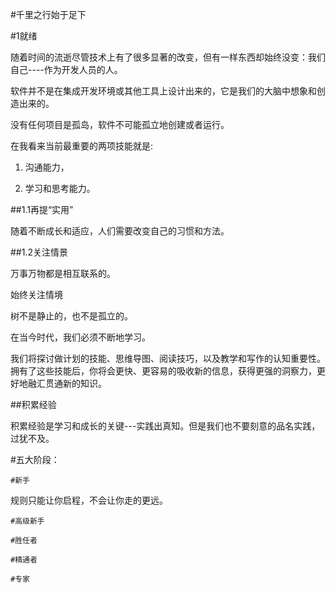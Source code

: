 #千里之行始于足下

#1就绪

随着时间的流逝尽管技术上有了很多显著的改变，但有一样东西却始终没变：我们自己----作为开发人员的人。

软件并不是在集成开发环境或其他工具上设计出来的，它是我们的大脑中想象和创造出来的。

没有任何项目是孤岛，软件不可能孤立地创建或者运行。

在我看来当前最重要的两项技能就是:

1. 沟通能力，
 
1. 学习和思考能力。

##1.1再提“实用”

随着不断成长和适应，人们需要改变自己的习惯和方法。

##1.2关注情景

万事万物都是相互联系的。

始终关注情境

树不是静止的，也不是孤立的。

在当今时代，我们必须不断地学习。

我们将探讨做计划的技能、思维导图、阅读技巧，以及教学和写作的认知重要性。拥有了这些技能后，你将会更快、更容易的吸收新的信息，获得更强的洞察力，更好地融汇贯通新的知识。

##积累经验

积累经验是学习和成长的关键---实践出真知。但是我们也不要刻意的品名实践，过犹不及。

#五大阶段：

    #新手

规则只能让你启程，不会让你走的更远。
    
    #高级新手
    
    #胜任者
    
    #精通者
    
    #专家